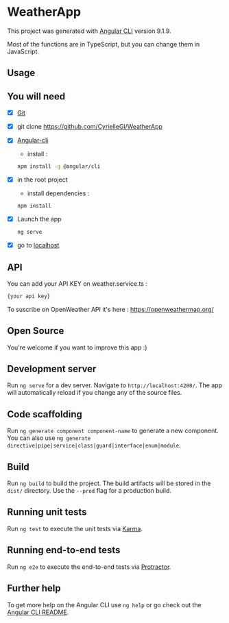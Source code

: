 # WeatherApp

This project was generated with [Angular CLI](https://github.com/angular/angular-cli) version 9.1.9.

Most of the functions are in TypeScript, but you can change them in JavaScript.

## Usage

## You will need

- [X] [Git](https://www.atlassian.com/fr/git/tutorials/install-git)
- [X] git clone <https://github.com/CyrielleGl/WeatherApp>
- [X] [Angular-cli](https://cli.angular.io/)
  - install :

  ```bash
  npm install -g @angular/cli
  ```

- [X] in the root project
  - install dependencies :
  
  ```bash
  npm install
  ```

- [X] Launch the app

  ```bash
  ng serve
  ```

- [X] go to [localhost](http://localhost:4200)

## API

You can add your API KEY on weather.service.ts :

  ```bash
  {your api key}
  ```

To suscribe on OpenWeather API it's here : <https://openweathermap.org/>

## Open Source

You're welcome if you want to improve this app :)

## Development server

Run `ng serve` for a dev server. Navigate to `http://localhost:4200/`. The app will automatically reload if you change any of the source files.

## Code scaffolding

Run `ng generate component component-name` to generate a new component. You can also use `ng generate directive|pipe|service|class|guard|interface|enum|module`.

## Build

Run `ng build` to build the project. The build artifacts will be stored in the `dist/` directory. Use the `--prod` flag for a production build.

## Running unit tests

Run `ng test` to execute the unit tests via [Karma](https://karma-runner.github.io).

## Running end-to-end tests

Run `ng e2e` to execute the end-to-end tests via [Protractor](http://www.protractortest.org/).

## Further help

To get more help on the Angular CLI use `ng help` or go check out the [Angular CLI README](https://github.com/angular/angular-cli/blob/master/README.md).
